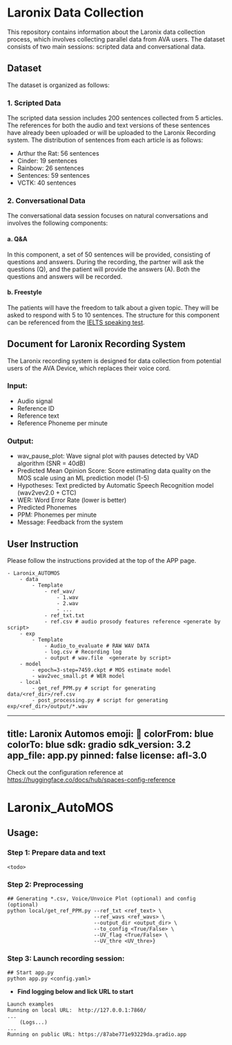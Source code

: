 # Laronix Data Collection

This repository contains information about the Laronix data collection process, which involves collecting parallel data from AVA users. The dataset consists of two main sessions: scripted data and conversational data.

## Dataset

The dataset is organized as follows:

### 1. Scripted Data

The scripted data session includes 200 sentences collected from 5 articles. The references for both the audio and text versions of these sentences have already been uploaded or will be uploaded to the Laronix Recording system. The distribution of sentences from each article is as follows:

- Arthur the Rat: 56 sentences
- Cinder: 19 sentences
- Rainbow: 26 sentences
- Sentences: 59 sentences
- VCTK: 40 sentences

### 2. Conversational Data

The conversational data session focuses on natural conversations and involves the following components:

#### a. Q&A

In this component, a set of 50 sentences will be provided, consisting of questions and answers. During the recording, the partner will ask the questions (Q), and the patient will provide the answers (A). Both the questions and answers will be recorded.

#### b. Freestyle

The patients will have the freedom to talk about a given topic. They will be asked to respond with 5 to 10 sentences. The structure for this component can be referenced from the [IELTS speaking test](https://www.ieltsbuddy.com/IELTS-speaking-questions-with-answers.html).


## Document for Laronix Recording System

The Laronix recording system is designed for data collection from potential users of the AVA Device, which replaces their voice cord.

### Input:

- Audio signal
- Reference ID
- Reference text
- Reference Phoneme per minute

### Output:

- wav_pause_plot: Wave signal plot with pauses detected by VAD algorithm (SNR = 40dB)
- Predicted Mean Opinion Score: Score estimating data quality on the MOS scale using an ML prediction model (1-5)
- Hypotheses: Text predicted by Automatic Speech Recognition model (wav2vev2.0 + CTC)
- WER: Word Error Rate (lower is better)
- Predicted Phonemes
- PPM: Phonemes per minute
- Message: Feedback from the system

## User Instruction

Please follow the instructions provided at the top of the APP page.

```
- Laronix_AUTOMOS
    - data
        - Template
            - ref_wav/
                - 1.wav
                - 2.wav
                - ...
            - ref_txt.txt
            - ref.csv # audio prosody features reference <generate by script>
    - exp
        - Template
            - Audio_to_evaluate # RAW WAV DATA
            - log.csv # Recording log 
            - output # wav.file  <generate by script>
    - model
        - epoch=3-step=7459.ckpt # MOS estimate model
        - wav2vec_small.pt # WER model
    - local
        - get_ref_PPM.py # script for generating data/<ref_dir>/ref.csv
        - post_processing.py # script for generating exp/<ref_dir>/output/*.wav
```

---
title: Laronix Automos
emoji: 🏃
colorFrom: blue
colorTo: blue
sdk: gradio
sdk_version: 3.2
app_file: app.py
pinned: false
license: afl-3.0
---

Check out the configuration reference at https://huggingface.co/docs/hub/spaces-config-reference

# Laronix_AutoMOS

## Usage:
### Step 1: Prepare data and text
`<todo>`
### Step 2: Preprocessing
```
## Generating *.csv, Voice/Unvoice Plot (optional) and config (optional)
python local/get_ref_PPM.py --ref_txt <ref_text> \
                            --ref_wavs <ref_wavs> \
                            --output_dir <output_dir> \
                            --to_config <True/False> \
                            --UV_flag <True/False> \
                            --UV_thre <UV_thre>}
```
### Step 3: Launch recording session:

```
## Start app.py
python app.py <config.yaml>
```
+ **Find logging below and lick URL to start**
```
Launch examples
Running on local URL:  http://127.0.0.1:7860/
...
    (Logs...)
...
Running on public URL: https://87abe771e93229da.gradio.app
```
